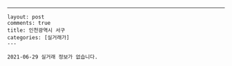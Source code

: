 ---
    layout: post
    comments: true
    title: 인천광역시 서구
    categories: [실거래가]
    ---

    2021-06-29 실거래 정보가 없습니다.

    